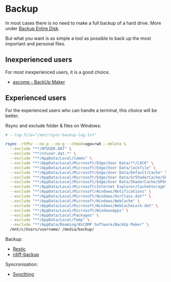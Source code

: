 # Backup

In most cases there is no need to make a full backup of a hard drive. More under [Backup Entire Disk](../System/Linux/Backup-Entire-Disk.md).

But what you want is as simple a tool as possible to back up the most important and personal files.

## Inexperienced users

For most inexperienced users, it is a good choice.

* [ascomp - BackUp Maker](https://www.ascomp.de/de/products/backupmaker/)

## Experienced users

For the experienced users who can handle a terminal, this choice will be better.

Rsync and exclude folder & files on Windows:

```bash
# --log-file="/mnt/rsync-backup-log.txt"

rsync -rtPhv --no-p --no-g --chmod=ugo=rwX --delete \
  --exclude "**/NTUSER.DAT" \
  --exclude "**/ntuser.dat.*" \
  --exclude "**/AppData/Local/Comms" \
  --exclude "**/AppData/Local/Microsoft/Edge/User Data/**/LOCK" \
  --exclude "**/AppData/Local/Microsoft/Edge/User Data/lockfile" \
  --exclude "**/AppData/Local/Microsoft/Edge/User Data/Default/Cache" \
  --exclude "**/AppData/Local/Microsoft/Edge/User Data/GrShaderCache/GPUCache" \
  --exclude "**/AppData/Local/Microsoft/Edge/User Data/ShaderCache/GPUCache" \
  --exclude "**/AppData/Local/Microsoft/Internet Explorer/CacheStorage" \
  --exclude "**/AppData/Local/Microsoft/Windows/Notifications" \
  --exclude "**/AppData/Local/Microsoft/Windows/UsrClass.dat*" \
  --exclude "**/AppData/Local/Microsoft/Windows/WebCache" \
  --exclude "**/AppData/Local/Microsoft/Windows/WebCacheLock.dat" \
  --exclude "**/AppData/Local/Microsoft/WindowsApps" \
  --exclude "**/AppData/Local/Packages" \
  --exclude "**/AppData/Local/Temp" \
  --exclude "**/AppData/Roaming/ASCOMP Software/BackUp Maker" \
  /mnt/c/Users/username/ /media/backup/
```

Backup:

* [Restic](../Software/Restic.md)
* [rdiff-backup](../Software/rdiff-backup.md)

Syncronisation:

* [Syncthing](../Software/Syncthing.md)
